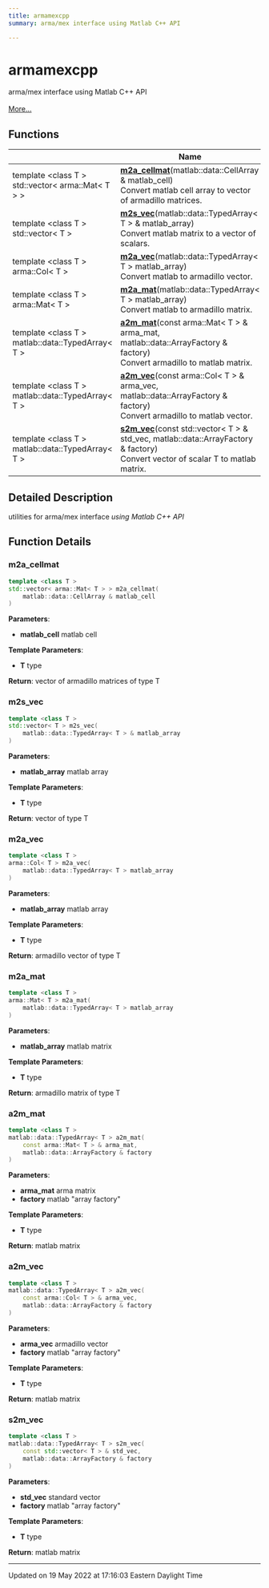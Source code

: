 ```yaml
---
title: armamexcpp
summary: arma/mex interface using Matlab C++ API 

---
```


# armamexcpp

arma/mex interface using Matlab C++ API <br> <br>[More...](#detailed-description)
<br>


## Functions

|                | Name           |
| -------------- | -------------- |
| template <class T \> <br>std::vector< arma::Mat< T > > | **[m2a_cellmat](/lds-ctrl-est/docs/api/namespaces/namespacearmamexcpp/#function-m2a-cellmat)**(matlab::data::CellArray & matlab_cell)<br>Convert matlab cell array to vector of armadillo matrices.  |
| template <class T \> <br>std::vector< T > | **[m2s_vec](/lds-ctrl-est/docs/api/namespaces/namespacearmamexcpp/#function-m2s-vec)**(matlab::data::TypedArray< T > & matlab_array)<br>Convert matlab matrix to a vector of scalars.  |
| template <class T \> <br>arma::Col< T > | **[m2a_vec](/lds-ctrl-est/docs/api/namespaces/namespacearmamexcpp/#function-m2a-vec)**(matlab::data::TypedArray< T > matlab_array)<br>Convert matlab to armadillo vector.  |
| template <class T \> <br>arma::Mat< T > | **[m2a_mat](/lds-ctrl-est/docs/api/namespaces/namespacearmamexcpp/#function-m2a-mat)**(matlab::data::TypedArray< T > matlab_array)<br>Convert matlab to armadillo matrix.  |
| template <class T \> <br>matlab::data::TypedArray< T > | **[a2m_mat](/lds-ctrl-est/docs/api/namespaces/namespacearmamexcpp/#function-a2m-mat)**(const arma::Mat< T > & arma_mat, matlab::data::ArrayFactory & factory)<br>Convert armadillo to matlab matrix.  |
| template <class T \> <br>matlab::data::TypedArray< T > | **[a2m_vec](/lds-ctrl-est/docs/api/namespaces/namespacearmamexcpp/#function-a2m-vec)**(const arma::Col< T > & arma_vec, matlab::data::ArrayFactory & factory)<br>Convert armadillo to matlab vector.  |
| template <class T \> <br>matlab::data::TypedArray< T > | **[s2m_vec](/lds-ctrl-est/docs/api/namespaces/namespacearmamexcpp/#function-s2m-vec)**(const std::vector< T > & std_vec, matlab::data::ArrayFactory & factory)<br>Convert vector of scalar T to matlab matrix.  |

## Detailed Description



utilities for arma/mex interface _using Matlab C++ API_


## Function Details

### m2a_cellmat

```cpp
template <class T >
std::vector< arma::Mat< T > > m2a_cellmat(
    matlab::data::CellArray & matlab_cell
)
```



**Parameters**:

  * **matlab_cell** matlab cell


**Template Parameters**:

  * **T** type


**Return**: vector of armadillo matrices of type T 

### m2s_vec

```cpp
template <class T >
std::vector< T > m2s_vec(
    matlab::data::TypedArray< T > & matlab_array
)
```



**Parameters**:

  * **matlab_array** matlab array


**Template Parameters**:

  * **T** type


**Return**: vector of type T 

### m2a_vec

```cpp
template <class T >
arma::Col< T > m2a_vec(
    matlab::data::TypedArray< T > matlab_array
)
```



**Parameters**:

  * **matlab_array** matlab array


**Template Parameters**:

  * **T** type


**Return**: armadillo vector of type T 

### m2a_mat

```cpp
template <class T >
arma::Mat< T > m2a_mat(
    matlab::data::TypedArray< T > matlab_array
)
```



**Parameters**:

  * **matlab_array** matlab matrix


**Template Parameters**:

  * **T** type


**Return**: armadillo matrix of type T 

### a2m_mat

```cpp
template <class T >
matlab::data::TypedArray< T > a2m_mat(
    const arma::Mat< T > & arma_mat,
    matlab::data::ArrayFactory & factory
)
```



**Parameters**:

  * **arma_mat** arma matrix 
  * **factory** matlab "array factory"


**Template Parameters**:

  * **T** type


**Return**: matlab matrix 

### a2m_vec

```cpp
template <class T >
matlab::data::TypedArray< T > a2m_vec(
    const arma::Col< T > & arma_vec,
    matlab::data::ArrayFactory & factory
)
```



**Parameters**:

  * **arma_vec** armadillo vector 
  * **factory** matlab "array factory"


**Template Parameters**:

  * **T** type


**Return**: matlab matrix 

### s2m_vec

```cpp
template <class T >
matlab::data::TypedArray< T > s2m_vec(
    const std::vector< T > & std_vec,
    matlab::data::ArrayFactory & factory
)
```



**Parameters**:

  * **std_vec** standard vector 
  * **factory** matlab "array factory"


**Template Parameters**:

  * **T** type


**Return**: matlab matrix 






-------------------------------

Updated on 19 May 2022 at 17:16:03 Eastern Daylight Time
